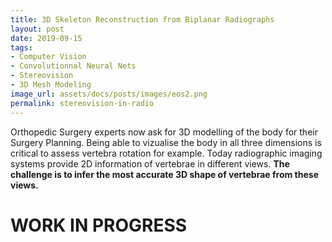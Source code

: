 ```yaml
---
title: 3D Skeleton Reconstruction from Biplanar Radiographs
layout: post
date: 2019-09-15
tags: 
- Computer Vision
- Convolutionnal Neural Nets 
- Stereovision 
- 3D Mesh Modeling
image_url: assets/docs/posts/images/eos2.png
permalink: stereovision-in-radio
---
```


Orthopedic Surgery experts now ask for 3D modelling of the body for their Surgery Planning. Being able to vizualise the body in all three dimensions is critical to assess vertebra rotation for example. Today radiographic imaging systems provide 2D information of vertebrae in different views. 
<b> The challenge is to infer the most accurate 3D shape of vertebrae from these views. </b>

<h1> WORK IN PROGRESS </h1>

<p>
</p>